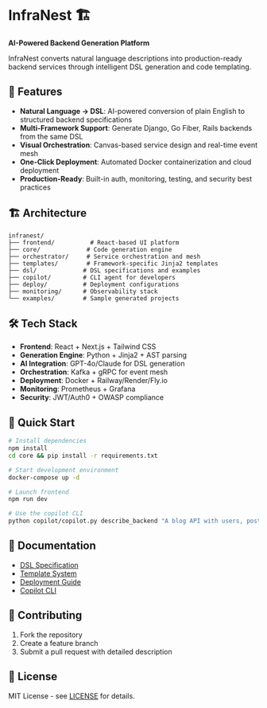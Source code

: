 # InfraNest 🏗️

**AI-Powered Backend Generation Platform**

InfraNest converts natural language descriptions into production-ready backend services through intelligent DSL generation and code templating.

## 🚀 Features

- **Natural Language → DSL**: AI-powered conversion of plain English to structured backend specifications
- **Multi-Framework Support**: Generate Django, Go Fiber, Rails backends from the same DSL
- **Visual Orchestration**: Canvas-based service design and real-time event mesh
- **One-Click Deployment**: Automated Docker containerization and cloud deployment
- **Production-Ready**: Built-in auth, monitoring, testing, and security best practices

## 🏗️ Architecture

```
infranest/
├── frontend/          # React-based UI platform
├── core/             # Code generation engine
├── orchestrator/     # Service orchestration and mesh
├── templates/        # Framework-specific Jinja2 templates
├── dsl/             # DSL specifications and examples
├── copilot/         # CLI agent for developers
├── deploy/          # Deployment configurations
├── monitoring/      # Observability stack
└── examples/        # Sample generated projects
```

## 🛠️ Tech Stack

- **Frontend**: React + Next.js + Tailwind CSS
- **Generation Engine**: Python + Jinja2 + AST parsing
- **AI Integration**: GPT-4o/Claude for DSL generation
- **Orchestration**: Kafka + gRPC for event mesh
- **Deployment**: Docker + Railway/Render/Fly.io
- **Monitoring**: Prometheus + Grafana
- **Security**: JWT/Auth0 + OWASP compliance

## 🚀 Quick Start

```bash
# Install dependencies
npm install
cd core && pip install -r requirements.txt

# Start development environment
docker-compose up -d

# Launch frontend
npm run dev

# Use the copilot CLI
python copilot/copilot.py describe_backend "A blog API with users, posts, and comments"
```

## 📖 Documentation

- [DSL Specification](./dsl/README.md)
- [Template System](./templates/README.md)
- [Deployment Guide](./deploy/README.md)
- [Copilot CLI](./copilot/README.md)

## 🤝 Contributing

1. Fork the repository
2. Create a feature branch
3. Submit a pull request with detailed description

## 📄 License

MIT License - see [LICENSE](./LICENSE) for details.